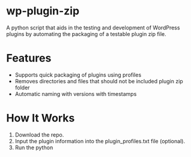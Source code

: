 # wp-plugin-zip
A python script that aids in the testing and development of WordPress plugins by automating the packaging of a testable plugin zip file.

# Features
- Supports quick packaging of plugins using profiles
- Removes directories and files that should not be included plugin zip folder
- Automatic naming with versions with timestamps

# How It Works
1. Download the repo.
2. Input the plugin information into the plugin_profiles.txt file (optional).
3. Run the python
